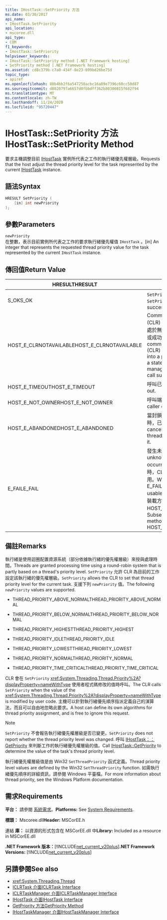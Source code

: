 ```yaml
---
title: IHostTask::SetPriority 方法
ms.date: 03/30/2017
api_name:
- IHostTask.SetPriority
api_location:
- mscoree.dll
api_type:
- COM
f1_keywords:
- IHostTask::SetPriority
helpviewer_keywords:
- IHostTask::SetPriority method [.NET Framework hosting]
- SetPriority method [.NET Framework hosting]
ms.assetid: cd8c379b-c7a0-434f-8e23-899bd26be75d
topic_type:
- apiref
ms.openlocfilehash: 80b4bb2f6a547250acbc16a89e7396c60cc50d87
ms.sourcegitcommit: d8020797a6657d0fbbdff362b80300815f682f94
ms.translationtype: MT
ms.contentlocale: zh-TW
ms.lasthandoff: 11/24/2020
ms.locfileid: "95720447"
---
```

# <a name="ihosttasksetpriority-method"></a><span data-ttu-id="882ba-102">IHostTask::SetPriority 方法</span><span class="sxs-lookup"><span data-stu-id="882ba-102">IHostTask::SetPriority Method</span></span>

<span data-ttu-id="882ba-103">要求主機調整目前 [IHostTask](ihosttask-interface.md) 實例所代表之工作的執行緒優先權層級。</span><span class="sxs-lookup"><span data-stu-id="882ba-103">Requests that the host adjust the thread priority level for the task represented by the current [IHostTask](ihosttask-interface.md) instance.</span></span>  
  
## <a name="syntax"></a><span data-ttu-id="882ba-104">語法</span><span class="sxs-lookup"><span data-stu-id="882ba-104">Syntax</span></span>  
  
```cpp  
HRESULT SetPriority (  
    [in] int newPriority  
);  
```  
  
## <a name="parameters"></a><span data-ttu-id="882ba-105">參數</span><span class="sxs-lookup"><span data-stu-id="882ba-105">Parameters</span></span>  

 `newPriority`  
 <span data-ttu-id="882ba-106">在整數，表示目前實例所代表之工作的要求執行緒優先權值 `IHostTask` 。</span><span class="sxs-lookup"><span data-stu-id="882ba-106">[in] An integer that represents the requested thread priority value for the task represented by the current `IHostTask` instance.</span></span>  
  
## <a name="return-value"></a><span data-ttu-id="882ba-107">傳回值</span><span class="sxs-lookup"><span data-stu-id="882ba-107">Return Value</span></span>  
  
|<span data-ttu-id="882ba-108">HRESULT</span><span class="sxs-lookup"><span data-stu-id="882ba-108">HRESULT</span></span>|<span data-ttu-id="882ba-109">描述</span><span class="sxs-lookup"><span data-stu-id="882ba-109">Description</span></span>|  
|-------------|-----------------|  
|<span data-ttu-id="882ba-110">S_OK</span><span class="sxs-lookup"><span data-stu-id="882ba-110">S_OK</span></span>|<span data-ttu-id="882ba-111">`SetPriority` 傳回成功。</span><span class="sxs-lookup"><span data-stu-id="882ba-111">`SetPriority` returned successfully.</span></span>|  
|<span data-ttu-id="882ba-112">HOST_E_CLRNOTAVAILABLE</span><span class="sxs-lookup"><span data-stu-id="882ba-112">HOST_E_CLRNOTAVAILABLE</span></span>|<span data-ttu-id="882ba-113">Common language runtime (CLR) 尚未載入至進程，或 CLR 處於無法執行 managed 程式碼或成功處理呼叫的狀態。</span><span class="sxs-lookup"><span data-stu-id="882ba-113">The common language runtime (CLR) has not been loaded into a process, or the CLR is in a state in which it cannot run managed code or process the call successfully.</span></span>|  
|<span data-ttu-id="882ba-114">HOST_E_TIMEOUT</span><span class="sxs-lookup"><span data-stu-id="882ba-114">HOST_E_TIMEOUT</span></span>|<span data-ttu-id="882ba-115">呼叫已超時。</span><span class="sxs-lookup"><span data-stu-id="882ba-115">The call timed out.</span></span>|  
|<span data-ttu-id="882ba-116">HOST_E_NOT_OWNER</span><span class="sxs-lookup"><span data-stu-id="882ba-116">HOST_E_NOT_OWNER</span></span>|<span data-ttu-id="882ba-117">呼叫端沒有擁有鎖定。</span><span class="sxs-lookup"><span data-stu-id="882ba-117">The caller does not own the lock.</span></span>|  
|<span data-ttu-id="882ba-118">HOST_E_ABANDONED</span><span class="sxs-lookup"><span data-stu-id="882ba-118">HOST_E_ABANDONED</span></span>|<span data-ttu-id="882ba-119">當封鎖的執行緒或光纖正在等候時，已取消事件。</span><span class="sxs-lookup"><span data-stu-id="882ba-119">An event was canceled while a blocked thread or fiber was waiting on it.</span></span>|  
|<span data-ttu-id="882ba-120">E_FAIL</span><span class="sxs-lookup"><span data-stu-id="882ba-120">E_FAIL</span></span>|<span data-ttu-id="882ba-121">發生未知的嚴重失敗。</span><span class="sxs-lookup"><span data-stu-id="882ba-121">An unknown catastrophic failure occurred.</span></span> <span data-ttu-id="882ba-122">當方法傳回 E_FAIL 時，CLR 在進程內將無法再使用。</span><span class="sxs-lookup"><span data-stu-id="882ba-122">When a method returns E_FAIL, the CLR is no longer usable within the process.</span></span> <span data-ttu-id="882ba-123">對裝載方法的後續呼叫會傳回 HOST_E_CLRNOTAVAILABLE。</span><span class="sxs-lookup"><span data-stu-id="882ba-123">Subsequent calls to hosting methods return HOST_E_CLRNOTAVAILABLE.</span></span>|  
  
## <a name="remarks"></a><span data-ttu-id="882ba-124">備註</span><span class="sxs-lookup"><span data-stu-id="882ba-124">Remarks</span></span>  

 <span data-ttu-id="882ba-125">執行緒是使用迴圈配置資源系統（部分依據執行緒的優先權層級）來授與處理時間。</span><span class="sxs-lookup"><span data-stu-id="882ba-125">Threads are granted processing time using a round-robin system that is partly based on a thread's priority level.</span></span> <span data-ttu-id="882ba-126">`SetPriority` 允許 CLR 為目前的工作設定該執行緒的優先權層級。</span><span class="sxs-lookup"><span data-stu-id="882ba-126">`SetPriority` allows the CLR to set that thread priority level for the current task.</span></span> <span data-ttu-id="882ba-127">支援下列 `newPriority` 值。</span><span class="sxs-lookup"><span data-stu-id="882ba-127">The following `newPriority` values are supported.</span></span>  
  
- <span data-ttu-id="882ba-128">THREAD_PRIORITY_ABOVE_NORMAL</span><span class="sxs-lookup"><span data-stu-id="882ba-128">THREAD_PRIORITY_ABOVE_NORMAL</span></span>  
  
- <span data-ttu-id="882ba-129">THREAD_PRIORITY_BELOW_NORMAL</span><span class="sxs-lookup"><span data-stu-id="882ba-129">THREAD_PRIORITY_BELOW_NORMAL</span></span>  
  
- <span data-ttu-id="882ba-130">THREAD_PRIORITY_HIGHEST</span><span class="sxs-lookup"><span data-stu-id="882ba-130">THREAD_PRIORITY_HIGHEST</span></span>  
  
- <span data-ttu-id="882ba-131">THREAD_PRIORITY_IDLE</span><span class="sxs-lookup"><span data-stu-id="882ba-131">THREAD_PRIORITY_IDLE</span></span>  
  
- <span data-ttu-id="882ba-132">THREAD_PRIORITY_LOWEST</span><span class="sxs-lookup"><span data-stu-id="882ba-132">THREAD_PRIORITY_LOWEST</span></span>  
  
- <span data-ttu-id="882ba-133">THREAD_PRIORITY_NORMAL</span><span class="sxs-lookup"><span data-stu-id="882ba-133">THREAD_PRIORITY_NORMAL</span></span>  
  
- <span data-ttu-id="882ba-134">THREAD_PRIORITY_TIME_CRITICAL</span><span class="sxs-lookup"><span data-stu-id="882ba-134">THREAD_PRIORITY_TIME_CRITICAL</span></span>  
  
 <span data-ttu-id="882ba-135">CLR 會在 `SetPriority` <xref:System.Threading.Thread.Priority%2A?displayProperty=nameWithType> 使用者程式碼修改的值時呼叫。</span><span class="sxs-lookup"><span data-stu-id="882ba-135">The CLR calls `SetPriority` when the value of the <xref:System.Threading.Thread.Priority%2A?displayProperty=nameWithType> is modified by user code.</span></span> <span data-ttu-id="882ba-136">主機可以針對執行緒優先順序指派定義自己的演算法，而且可以自由地忽略此要求。</span><span class="sxs-lookup"><span data-stu-id="882ba-136">A host can define its own algorithms for thread priority assignment, and is free to ignore this request.</span></span>  
  
> [!NOTE]
> <span data-ttu-id="882ba-137">`SetPriority` 不會報告執行緒優先權層級是否已變更。</span><span class="sxs-lookup"><span data-stu-id="882ba-137">`SetPriority` does not report whether the thread priority level was changed.</span></span> <span data-ttu-id="882ba-138">呼叫 [IHostTask：： GetPriority](ihosttask-getpriority-method.md) 來判斷工作的執行緒優先權層級的值。</span><span class="sxs-lookup"><span data-stu-id="882ba-138">Call [IHostTask::GetPriority](ihosttask-getpriority-method.md) to determine the value of the task's thread priority level.</span></span>  
  
 <span data-ttu-id="882ba-139">執行緒優先權層級值是由 Win32 `SetThreadPriority` 函式定義。</span><span class="sxs-lookup"><span data-stu-id="882ba-139">Thread priority level values are defined by the Win32 `SetThreadPriority` function.</span></span> <span data-ttu-id="882ba-140">如需執行緒優先順序的詳細資訊，請參閱 Windows 平臺檔。</span><span class="sxs-lookup"><span data-stu-id="882ba-140">For more information about thread priority, see the Windows Platform documentation.</span></span>  
  
## <a name="requirements"></a><span data-ttu-id="882ba-141">需求</span><span class="sxs-lookup"><span data-stu-id="882ba-141">Requirements</span></span>  

 <span data-ttu-id="882ba-142">**平台：** 請參閱 [系統需求](../../get-started/system-requirements.md)。</span><span class="sxs-lookup"><span data-stu-id="882ba-142">**Platforms:** See [System Requirements](../../get-started/system-requirements.md).</span></span>  
  
 <span data-ttu-id="882ba-143">**標頭：** Mscoree.dll</span><span class="sxs-lookup"><span data-stu-id="882ba-143">**Header:** MSCorEE.h</span></span>  
  
 <span data-ttu-id="882ba-144">連結 **庫：** 以資源的形式包含在 MSCorEE.dll 中</span><span class="sxs-lookup"><span data-stu-id="882ba-144">**Library:** Included as a resource in MSCorEE.dll</span></span>  
  
 <span data-ttu-id="882ba-145">**.NET Framework 版本：**[!INCLUDE[net_current_v20plus](../../../../includes/net-current-v20plus-md.md)]</span><span class="sxs-lookup"><span data-stu-id="882ba-145">**.NET Framework Versions:** [!INCLUDE[net_current_v20plus](../../../../includes/net-current-v20plus-md.md)]</span></span>  
  
## <a name="see-also"></a><span data-ttu-id="882ba-146">另請參閱</span><span class="sxs-lookup"><span data-stu-id="882ba-146">See also</span></span>

- <xref:System.Threading.Thread>
- [<span data-ttu-id="882ba-147">ICLRTask 介面</span><span class="sxs-lookup"><span data-stu-id="882ba-147">ICLRTask Interface</span></span>](iclrtask-interface.md)
- [<span data-ttu-id="882ba-148">ICLRTaskManager 介面</span><span class="sxs-lookup"><span data-stu-id="882ba-148">ICLRTaskManager Interface</span></span>](iclrtaskmanager-interface.md)
- [<span data-ttu-id="882ba-149">IHostTask 介面</span><span class="sxs-lookup"><span data-stu-id="882ba-149">IHostTask Interface</span></span>](ihosttask-interface.md)
- [<span data-ttu-id="882ba-150">GetPriority 方法</span><span class="sxs-lookup"><span data-stu-id="882ba-150">GetPriority Method</span></span>](ihosttask-getpriority-method.md)
- [<span data-ttu-id="882ba-151">IHostTaskManager 介面</span><span class="sxs-lookup"><span data-stu-id="882ba-151">IHostTaskManager Interface</span></span>](ihosttaskmanager-interface.md)
